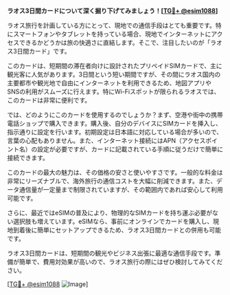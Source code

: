 **ラオス3日間カードについて深く掘り下げてみましょう！[[TG💪+ @esim1088](https://t.me/s/esim1088)]**

ラオス旅行を計画している方にとって、現地での通信手段はとても重要です。特にスマートフォンやタブレットを持っている場合、現地でインターネットにアクセスできるかどうかは旅の快適さに直結します。そこで、注目したいのが「ラオス3日間カード」です。

このカードは、短期間の滞在者向けに設計されたプリペイドSIMカードで、主に観光客に人気があります。3日間という短い期間ですが、その間にラオス国内の主要都市や観光地で自由にインターネットを利用できるため、地図アプリやSNSの利用がスムーズに行えます。特にWi-Fiスポットが限られるラオスでは、このカードは非常に便利です。

では、どのようにこのカードを使用するのでしょうか？まず、空港や街中の携帯電話ショップで購入できます。購入後、自分のデバイスにSIMカードを挿入し、指示通りに設定を行います。初期設定は日本語に対応している場合が多いので、言葉の心配もありません。また、インターネット接続にはAPN（アクセスポイント名）の設定が必要ですが、カードに記載されている手順に従うだけで簡単に接続できます。

このカードの最大の魅力は、その価格の安さと使いやすさです。一般的な料金は非常にリーズナブルで、海外旅行の通信コストを大幅に削減できます。また、データ通信量が一定量まで制限されていますが、その範囲内であれば安心して利用可能です。

さらに、最近ではeSIMの普及により、物理的なSIMカードを持ち運ぶ必要がない選択肢も増えています。eSIMなら、事前にオンラインでカードを購入し、現地到着後に簡単にセットアップできるため、ラオス3日間カードとの併用も可能です。

ラオス3日間カードは、短期間の観光やビジネス出張に最適な通信手段です。準備が簡単で、費用対効果が高いので、ラオス旅行の際にはぜひ検討してみてください。

[[TG💪+ @esim1088](https://t.me/s/esim1088) ![Image](https://i.postimg.cc/Y0z9fWf4/image.png)]